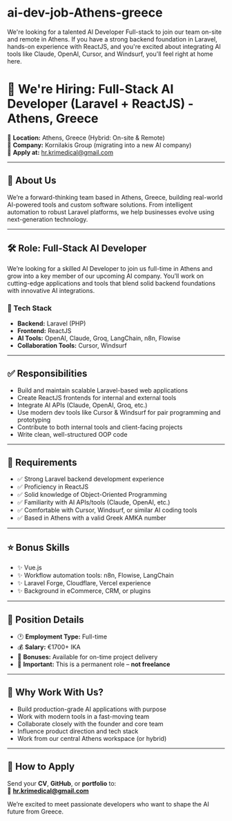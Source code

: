 # ai-dev-job-Athens-greece
We're looking for a talented Al Developer Full-stack to join our team on-site and remote in Athens. If you have a strong backend foundation in Laravel, hands-on experience with ReactJS, and you're excited about integrating Al tools like Claude, OpenAl, Cursor, and Windsurf, you'll feel right at home here.
# 🚀 We're Hiring: Full-Stack AI Developer (Laravel + ReactJS) - Athens, Greece

📍 **Location:** Athens, Greece (Hybrid: On-site & Remote)  
🏢 **Company:** Kornilakis Group (migrating into a new AI company)  
📧 **Apply at:** hr.krimedical@gmail.com

---

## 🧠 About Us

We’re a forward-thinking team based in Athens, Greece, building real-world AI-powered tools and custom software solutions. From intelligent automation to robust Laravel platforms, we help businesses evolve using next-generation technology.

---

## 🛠 Role: Full-Stack AI Developer

We’re looking for a skilled AI Developer to join us full-time in Athens and grow into a key member of our upcoming AI company. You’ll work on cutting-edge applications and tools that blend solid backend foundations with innovative AI integrations.

### 🔧 Tech Stack
- **Backend:** Laravel (PHP)
- **Frontend:** ReactJS
- **AI Tools:** OpenAI, Claude, Groq, LangChain, n8n, Flowise
- **Collaboration Tools:** Cursor, Windsurf

---

## ✅ Responsibilities
- Build and maintain scalable Laravel-based web applications
- Create ReactJS frontends for internal and external tools
- Integrate AI APIs (Claude, OpenAI, Groq, etc.)
- Use modern dev tools like Cursor & Windsurf for pair programming and prototyping
- Contribute to both internal tools and client-facing projects
- Write clean, well-structured OOP code

---

## 🧩 Requirements
- ✅ Strong Laravel backend development experience
- ✅ Proficiency in ReactJS
- ✅ Solid knowledge of Object-Oriented Programming
- ✅ Familiarity with AI APIs/tools (Claude, OpenAI, etc.)
- ✅ Comfortable with Cursor, Windsurf, or similar AI coding tools
- ✅ Based in Athens with a valid Greek AMKA number

---

## ⭐ Bonus Skills
- ✨ Vue.js
- ✨ Workflow automation tools: n8n, Flowise, LangChain
- ✨ Laravel Forge, Cloudflare, Vercel experience
- ✨ Background in eCommerce, CRM, or plugins

---

## 💼 Position Details
- 🕐 **Employment Type:** Full-time
- 💰 **Salary:** €1700+ IKA  
- 🎯 **Bonuses:** Available for on-time project delivery
- 📌 **Important:** This is a permanent role – **not freelance**

---

## 🙌 Why Work With Us?
- Build production-grade AI applications with purpose
- Work with modern tools in a fast-moving team
- Collaborate closely with the founder and core team
- Influence product direction and tech stack
- Work from our central Athens workspace (or hybrid)

---

## 📩 How to Apply
Send your **CV**, **GitHub**, or **portfolio** to:  
📧 **hr.krimedical@gmail.com**

We’re excited to meet passionate developers who want to shape the AI future from Greece.
